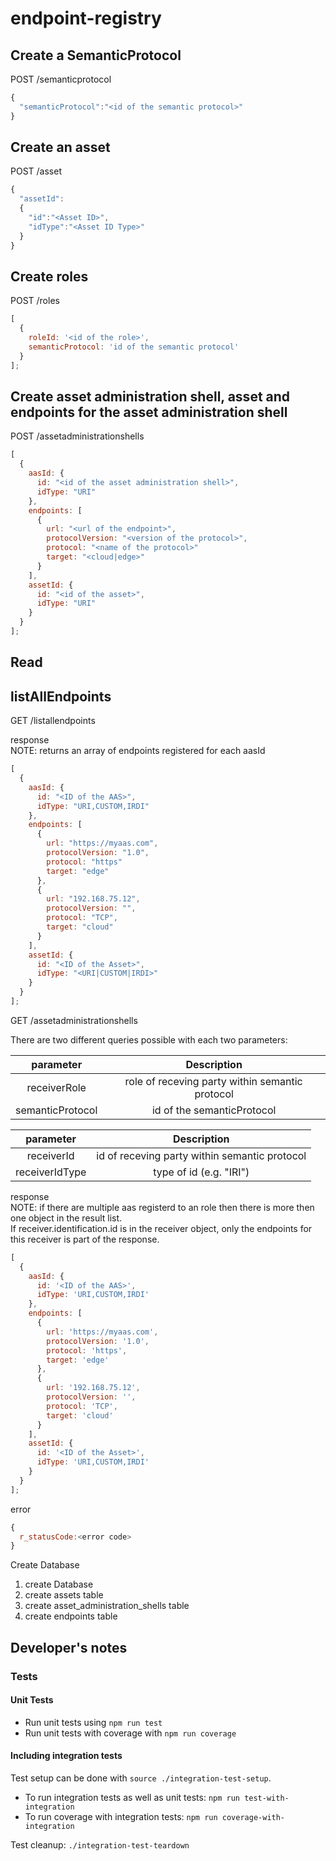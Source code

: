 # endpoint-registry

## Create a SemanticProtocol

POST /semanticprotocol

```javascript
{
  "semanticProtocol":"<id of the semantic protocol>"
}
```

## Create an asset

POST /asset

```javascript
{
  "assetId":
  {
    "id":"<Asset ID>",
    "idType":"<Asset ID Type>"
  }
}
```

## Create roles

POST /roles

```javascript
[
  {
    roleId: '<id of the role>',
    semanticProtocol: 'id of the semantic protocol'
  }
];
```

## Create asset administration shell, asset and endpoints for the asset administration shell

POST /assetadministrationshells

```javascript
[
  {
    aasId: {
      id: "<id of the asset administration shell>",
      idType: "URI"
    },
    endpoints: [
      {
        url: "<url of the endpoint>",
        protocolVersion: "<version of the protocol>",
        protocol: "<name of the protocol>"
        target: "<cloud|edge>"
      }
    ],
    assetId: {
      id: "<id of the asset>",
      idType: "URI"
    }
  }
];
```

## Read

## listAllEndpoints

GET /listallendpoints

response </br>
NOTE: returns an array of endpoints registered for each aasId

```javascript
[
  {
    aasId: {
      id: "<ID of the AAS>",
      idType: "URI,CUSTOM,IRDI"
    },
    endpoints: [
      {
        url: "https://myaas.com",
        protocolVersion: "1.0",
        protocol: "https"
        target: "edge"
      },
      {
        url: "192.168.75.12",
        protocolVersion: "",
        protocol: "TCP",
        target: "cloud"
      }
    ],
    assetId: {
      id: "<ID of the Asset>",
      idType: "<URI|CUSTOM|IRDI>"
    }
  }
];
```

GET /assetadministrationshells

There are two different queries possible with each two parameters:

|    parameter     |                   Description                   |
| :--------------: | :---------------------------------------------: |
|   receiverRole   | role of receving party within semantic protocol |
| semanticProtocol |           id of the semanticProtocol            |

|   parameter    |                  Description                  |
| :------------: | :-------------------------------------------: |
|   receiverId   | id of receving party within semantic protocol |
| receiverIdType |            type of id (e.g. "IRI")            |

response </br>
NOTE: if there are multiple aas registerd to an role then there is more then one object in the result list. </br>
If receiver.identification.id is in the receiver object, only the endpoints for this receiver is part of the response.

```javascript
[
  {
    aasId: {
      id: '<ID of the AAS>',
      idType: 'URI,CUSTOM,IRDI'
    },
    endpoints: [
      {
        url: 'https://myaas.com',
        protocolVersion: '1.0',
        protocol: 'https',
        target: 'edge'
      },
      {
        url: '192.168.75.12',
        protocolVersion: '',
        protocol: 'TCP',
        target: 'cloud'
      }
    ],
    assetId: {
      id: '<ID of the Asset>',
      idType: 'URI,CUSTOM,IRDI'
    }
  }
];
```

error

```javascript
{
  r_statusCode:<error code>
}
```

Create Database

1. create Database
2. create assets table
3. create asset_administration_shells table
4. create endpoints table

## Developer's notes

### Tests

#### Unit Tests

- Run unit tests using `npm run test`
- Run unit tests with coverage with `npm run coverage`

#### Including integration tests

Test setup can be done with `source ./integration-test-setup`.

- To run integration tests as well as unit tests: `npm run test-with-integration`
- To run coverage with integration tests: `npm run coverage-with-integration`

Test cleanup: `./integration-test-teardown`
